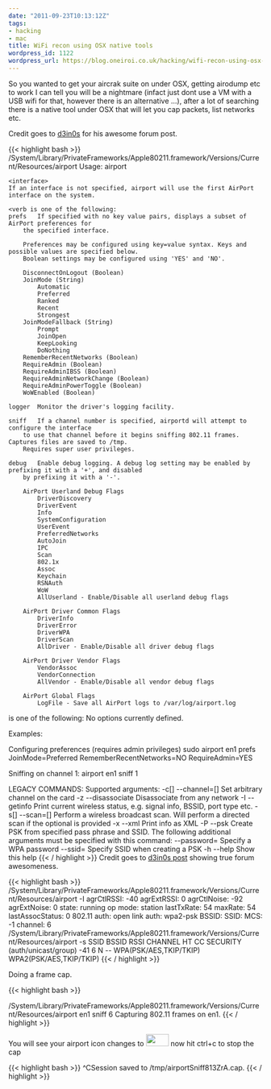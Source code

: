 ```yaml
---
date: "2011-09-23T10:13:12Z"
tags:
- hacking
- mac
title: WiFi recon using OSX native tools
wordpress_id: 1122
wordpress_url: https://blog.oneiroi.co.uk/hacking/wifi-recon-using-osx-native-tools
---
```

So you wanted to get your aircrak suite on under OSX, getting airodump etc to work I can tell you will be a nightmare (infact just dont use a VM with a USB wifi for that, however there is an alternative ...), after a lot of searching there is a native tool under OSX that will let you cap packets, list networks etc.

Credit goes to <a href="https://forum.aircrack-ng.org/index.php?topic=293.msg34031#msg34031">d3in0s</a> for his awesome forum post.

{{< highlight bash >}}
/System/Library/PrivateFrameworks/Apple80211.framework/Versions/Current/Resources/airport
Usage: airport <interface> <verb> <options>

	<interface>
	If an interface is not specified, airport will use the first AirPort interface on the system.

	<verb is one of the following:
	prefs	If specified with no key value pairs, displays a subset of AirPort preferences for
		the specified interface.

		Preferences may be configured using key=value syntax. Keys and possible values are specified below.
		Boolean settings may be configured using 'YES' and 'NO'.

		DisconnectOnLogout (Boolean)
		JoinMode (String)
			Automatic
			Preferred
			Ranked
			Recent
			Strongest
		JoinModeFallback (String)
			Prompt
			JoinOpen
			KeepLooking
			DoNothing
		RememberRecentNetworks (Boolean)
		RequireAdmin (Boolean)
		RequireAdminIBSS (Boolean)
		RequireAdminNetworkChange (Boolean)
		RequireAdminPowerToggle (Boolean)
		WoWEnabled (Boolean)

	logger	Monitor the driver's logging facility.

	sniff	If a channel number is specified, airportd will attempt to configure the interface
		to use that channel before it begins sniffing 802.11 frames. Captures files are saved to /tmp.
		Requires super user privileges.

	debug	Enable debug logging. A debug log setting may be enabled by prefixing it with a '+', and disabled
		by prefixing it with a '-'.

		AirPort Userland Debug Flags
			DriverDiscovery
			DriverEvent
			Info
			SystemConfiguration
			UserEvent
			PreferredNetworks
			AutoJoin
			IPC
			Scan
			802.1x
			Assoc
			Keychain
			RSNAuth
			WoW
			AllUserland - Enable/Disable all userland debug flags

		AirPort Driver Common Flags
			DriverInfo
			DriverError
			DriverWPA
			DriverScan
			AllDriver - Enable/Disable all driver debug flags

		AirPort Driver Vendor Flags
			VendorAssoc
			VendorConnection
			AllVendor - Enable/Disable all vendor debug flags

		AirPort Global Flags
			LogFile - Save all AirPort logs to /var/log/airport.log

<options> is one of the following:
	No options currently defined.

Examples:

Configuring preferences (requires admin privileges)
	sudo airport en1 prefs JoinMode=Preferred RememberRecentNetworks=NO RequireAdmin=YES

Sniffing on channel 1:
	airport en1 sniff 1


LEGACY COMMANDS:
Supported arguments:
 -c[<arg>] --channel=[<arg>]    Set arbitrary channel on the card
 -z        --disassociate       Disassociate from any network
 -I        --getinfo            Print current wireless status, e.g. signal info, BSSID, port type etc.
 -s[<arg>] --scan=[<arg>]       Perform a wireless broadcast scan.
				   Will perform a directed scan if the optional <arg> is provided
 -x        --xml                Print info as XML
 -P        --psk                Create PSK from specified pass phrase and SSID.
				   The following additional arguments must be specified with this command:
                                  --password=<arg>  Specify a WPA password
                                  --ssid=<arg>      Specify SSID when creating a PSK
 -h        --help               Show this help
{{< / highlight >}}
Credit goes to <a href="https://forum.aircrack-ng.org/index.php?PHPSESSID=osr5e11icl40hib1f57qkh0u35&topic=293.msg34031#msg34031">d3in0s post</a> showing true forum awesomeness. 

{{< highlight bash >}}
/System/Library/PrivateFrameworks/Apple80211.framework/Versions/Current/Resources/airport -I
     agrCtlRSSI: -40
     agrExtRSSI: 0
    agrCtlNoise: -92
    agrExtNoise: 0
          state: running
        op mode: station 
     lastTxRate: 54
        maxRate: 54
lastAssocStatus: 0
    802.11 auth: open
      link auth: wpa2-psk
          BSSID: <removed>
           SSID: <removed>
            MCS: -1
        channel: 6
/System/Library/PrivateFrameworks/Apple80211.framework/Versions/Current/Resources/airport -s
                            SSID BSSID             RSSI CHANNEL HT CC SECURITY (auth/unicast/group)
                          <removed> <removed> -41  6       N  -- WPA(PSK/AES,TKIP/TKIP) WPA2(PSK/AES,TKIP/TKIP)
{{< / highlight >}}

Doing a frame cap.

{{< highlight bash >}}

/System/Library/PrivateFrameworks/Apple80211.framework/Versions/Current/Resources/airport en1 sniff 6
Capturing 802.11 frames on en1.
{{< / highlight >}}

You will see your airport icon changes to <a href="https://blog.oneiroi.co.uk/uploads/2011/09/Screen-shot-2011-09-23-at-11.20.28.png"><img src="https://blog.oneiroi.co.uk/uploads/2011/09/Screen-shot-2011-09-23-at-11.20.28.png" alt="" title="Screen shot 2011-09-23 at 11.20.28" width="45" height="24" class="aligncenter size-full wp-image-1126" /></a> now hit ctrl+c to stop the cap

{{< highlight bash >}}
^CSession saved to /tmp/airportSniff813ZrA.cap.
{{< / highlight >}}

